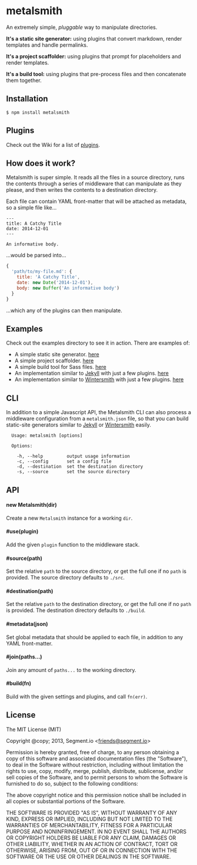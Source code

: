 
# metalsmith

  An extremely simple, _pluggable_ way to manipulate directories.

  **It's a static site generator:** using plugins that convert markdown, render templates and handle permalinks.

  **It's a project scaffolder:** using plugins that prompt for placeholders and render templates.

  **It's a build tool:** using plugins that pre-process files and then concatenate them together.

## Installation

    $ npm install metalsmith

## Plugins

  Check out the Wiki for a list of [plugins]().

## How does it work?

  Metalsmith is super simple. It reads all the files in a source directory, runs the contents through a series of middleware that can manipulate as they please, and then writes the contents to a destination directory.

  Each file can contain YAML front-matter that will be attached as metadata, so a simple file like...

    ---
    title: A Catchy Title
    date: 2014-12-01
    ---
    
    An informative body.
  
  ...would be parsed into...

```js
{
  'path/to/my-file.md': {
    title: 'A Catchy Title',
    date: new Date('2014-12-01'),
    body: new Buffer('An informative body')
  }
}
```

  ...which any of the plugins can then manipulate.

## Examples

  Check out the examples directory to see it in action. There are examples of:

  - A simple static site generator. [here](examples/static-site)
  - A simple project scaffolder. [here](examples/project-scaffolder)
  - A simple build tool for Sass files. [here](examples/build-tool)
  - An implementation similar to [Jekyll](jekyllrb.com) with just a few plugins. [here](examples/jekyll)
  - An implementation similar to [Wintersmith](wintersmith.io) with just a few plugins. [here](examples/wintersmith)

## CLI

  In addition to a simple Javascript API, the Metalsmith CLI can also process a middleware configuration from a `metalsmith.json` file, so that you can build static-site generators similar to [Jekyll](jekyllrb.com) or [Wintersmith](wintersmith.io) easily.

      Usage: metalsmith [options]
    
      Options:
      
        -h, --help         output usage information
        -c, --config       set a config file
        -d, --destination  set the destination directory
        -s, --source       set the source directory

## API

#### new Metalsmith(dir)

  Create a new `Metalsmith` instance for a working `dir`.

#### #use(plugin)

  Add the given `plugin` function to the middleware stack.

#### #source(path)

  Set the relative `path` to the source directory, or get the full one if no `path` is provided. The source directory defaults to `./src`.

#### #destination(path)

  Set the relative `path` to the destination directory, or get the full one if no `path` is provided. The destination directory defaults to `./build`.

#### #metadata(json)

  Set global metadata that should be applied to each file, in addition to any YAML front-matter.

#### #join(paths...)
 
  Join any amount of `paths...` to the working directory.

#### #build(fn)

  Build with the given settings and plugins, and call `fn(err)`.

## License

  The MIT License (MIT)

  Copyright @copy; 2013, Segment.io \<friends@segment.io\>

  Permission is hereby granted, free of charge, to any person obtaining a copy of this software and associated documentation files (the "Software"), to deal in the Software without restriction, including without limitation the rights to use, copy, modify, merge, publish, distribute, sublicense, and/or sell copies of the Software, and to permit persons to whom the Software is furnished to do so, subject to the following conditions:

  The above copyright notice and this permission notice shall be included in all copies or substantial portions of the Software.

  THE SOFTWARE IS PROVIDED "AS IS", WITHOUT WARRANTY OF ANY KIND, EXPRESS OR IMPLIED, INCLUDING BUT NOT LIMITED TO THE WARRANTIES OF MERCHANTABILITY, FITNESS FOR A PARTICULAR PURPOSE AND NONINFRINGEMENT. IN NO EVENT SHALL THE AUTHORS OR COPYRIGHT HOLDERS BE LIABLE FOR ANY CLAIM, DAMAGES OR OTHER LIABILITY, WHETHER IN AN ACTION OF CONTRACT, TORT OR OTHERWISE, ARISING FROM, OUT OF OR IN CONNECTION WITH THE SOFTWARE OR THE USE OR OTHER DEALINGS IN THE SOFTWARE.